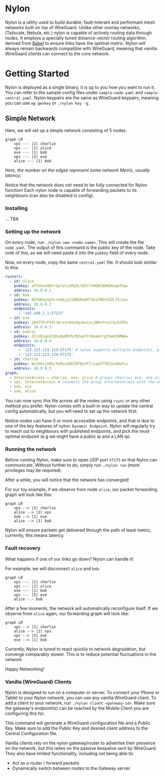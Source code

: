 # Nylon

Nylon is a utility used to build durable, fault-tolerant and performant mesh networks built on top of WireGuard. Unlike other overlay networks, (Tailscale, Nebula, etc.) nylon is capable of actively routing data through nodes. It employs a specially tuned distance-vector routing algorithm, derived from [Babel](https://datatracker.ietf.org/doc/html/rfc8966) to ensure links have the optimal metric. Nylon will always remain backwards compatible with WireGuard, meaning that vanilla WireGuard clients can connect to the core network.

# Getting Started

Nylon is deployed as a single binary, it is up to you how you want to run it. You can refer to the sample config files under `sample-node.yaml` and `sample-central.yaml`. Nylon keypairs are the same as WireGuard keypairs, meaning you can use `wg genkey` or `./nylon key -g`.

## Simple Network

Here, we will set up a simple network consisting of 5 nodes.

```mermaid
graph LR
    vps --- |2| charlie
    vps --- |2| alice
    eve --- |1| bob
    vps --- |5| eve
    alice --- |1| bob
```

*Here, the number on the edges represent some network Metric, usually latency.*

Notice that the network does not need to be fully connected for Nylon function! Each nylon node is capable of forwarding packets to its neighbours (can also be disabled in config).

### Installing

... TBA

### Setting up the network

On every node, run `./nylon new <node-name>`. This will create the file `node.yaml`. The output of this command is the public key of the node. Take note of this, as we will need paste it into the `pubkey` field of every node.

Now, on every node, copy the same `central.yaml` file. It should look similar to this:
```yaml
routers:
  - id: alice
    pubkey: afIhSoe95Fr5plativMyZL3QZslSHOBl8GWIKeqw7kg=
    address: 10.0.0.1
  - id: bob
    pubkey: 4GfHHSyVpXc+wkbjyIIONERa6Xf5EafB0nVGZLf2r2o=
    address: 10.0.0.2
    endpoints:
      - '192.168.1.1:57175'
  - id: eve
    pubkey: 2mXTTD+FYdtJm/v1vSHz8qimvCucjW9vY+nLYacXJFE=
    address: 10.0.0.3
  - id: public
    pubkey: dJcUE1qnXCQ5x8pMhFb/MZab7YrBaaHcrgfbmQI0MW4=
    address: 10.0.0.4
    endpoints:
      - '123.123.123.123:57175' # nylon supports multiple endpoints, picking the best endpoint dynamically
      - '123.123.123.124:57175'
  - id: charlie
    pubkey: WcCkKijU0brYnRzxk867HTDyYFf/cqiKTTOLSxtWoFc=
    address: 10.0.0.5
graph:
  - InternetAccess = charlie, eve, alice # groups charlie, eve, and alice which all have internet access together
  - vps, InternetAccess # connects the group InternetAccess with the node vps
  - bob, eve
  - bob, alice
```

You can now sync this file across all the nodes using `rsync` or any other method you prefer. Nylon comes with a built-in way to update the central config automatically, but you will need to set up the network first.

Notice nodes can have 0 or more accessible endpoints, and that is due to one of the key features of nylon: `Dynamic Endpoint`. Nylon will regularly try to reach out to neighbours with published endpoints, and pick the most optimal endpoint (e.g we might have a public ip and a LAN ip).

### Running the network

Before running Nylon, make sure to open UDP port `57175` so that Nylon can communicate. Without further to do, simply run `./nylon run` (more privileges may be required).

After a while, you will notice that the network has converged!

For our toy example, if we observe from node `alice`, our packet forwarding graph will look like this:

```mermaid
graph LR
    vps --> |2| charlie
    alice --> |2| vps
    bob --> |1| eve
    alice --> |1| bob
```

Nylon will ensure packets get delivered through the path of least metric, currently, this means latency.

### Fault recovery

What happens if one of our links go down? Nylon can handle it!

For example, we will disconnect `alice` and `bob`:

```mermaid
graph LR
    vps --- |2| charlie
    vps --- |2| alice
    eve --- |1| bob
    vps --- |5| eve
    alice -.- bob
```

After a few moments, the network will automatically reconfigure itself. If we observe from `alice` again, our forwarding graph will look like:

```mermaid
graph LR
    vps --> |2| charlie
    alice --> |2| vps
    vps --> |5| eve
    eve --> |1| bob
```

Currently, Nylon is tuned to react quickly to network degradation, but converge comparably slower. This is to reduce potential fluctuations in the network.

Happy Networking!

### Vanilla (WireGuard) Clients

Nylon is designed to run on a computer or server. To connect your Phone or Tablet to your Nylon network, you can use any vanilla WireGuard client. To add a client to your network, run `./nylon client <gateway-id>`. Make sure the gateway's endpoint(s) can be reached by the Mobile Client you are configuring this for.

This command will generate a WireGuard configuration file and a Public Key. Make sure to add the Public Key and desired client address to the Central Configuration file.

Vanilla clients rely on the nylon gateway/router to advertise their presence on the network, but this relies on the passive keepalive sent by WireGuard. They also have limited functionality, including not being able to:
- Act as a router / forward packets
- Dynamically switch between routes to the Gateway server